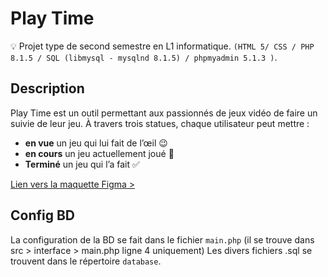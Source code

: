 # Play Time

💡 Projet type de second semestre en L1 informatique. ```(HTML 5/ CSS / PHP 8.1.5 / SQL (libmysql - mysqlnd 8.1.5) / phpmyadmin 5.1.3 )```.

## Description

Play Time est un outil permettant aux passionnés de jeux vidéo de faire un suivie de leur jeu. À travers trois statues, chaque utilisateur peut mettre : 

- **en vue** un jeu qui lui fait de l’œil 😉
- **en cours** un jeu actuellement joué 🚀
- **Terminé** un jeu qui l’a fait ✅

[Lien vers la maquette Figma >](https://www.figma.com/file/pEKLkBvn3iywiX5mLdoV8U?node-id=9:2)

## Config BD

La configuration de la BD se fait dans le fichier ```main.php``` (il se trouve dans src > interface > main.php ligne 4 uniquement)
Les divers fichiers .sql se trouvent dans le répertoire ```database```.